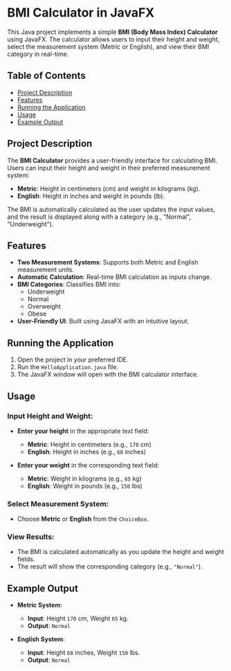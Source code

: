 # BMI Calculator in JavaFX

This Java project implements a simple **BMI (Body Mass Index) Calculator** using JavaFX. The calculator allows users to input their height and weight, select the measurement system (Metric or English), and view their BMI category in real-time.

## Table of Contents
- [Project Description](#project-description)
- [Features](#features)
- [Running the Application](#running-the-application)
- [Usage](#usage)
- [Example Output](#example-output)

## Project Description

The **BMI Calculator** provides a user-friendly interface for calculating BMI. Users can input their height and weight in their preferred measurement system:
- **Metric**: Height in centimeters (cm) and weight in kilograms (kg).
- **English**: Height in inches and weight in pounds (lb).

The BMI is automatically calculated as the user updates the input values, and the result is displayed along with a category (e.g., "Normal", "Underweight").

## Features

- **Two Measurement Systems**: Supports both Metric and English measurement units.
- **Automatic Calculation**: Real-time BMI calculation as inputs change.
- **BMI Categories**: Classifies BMI into:
  - Underweight
  - Normal
  - Overweight
  - Obese
- **User-Friendly UI**: Built using JavaFX with an intuitive layout.


## Running the Application

1. Open the project in your preferred IDE.
2. Run the `HelloApplication.java` file.
3. The JavaFX window will open with the BMI calculator interface.

## Usage

### Input Height and Weight:
- **Enter your height** in the appropriate text field:
  - **Metric**: Height in centimeters (e.g., `170` cm)
  - **English**: Height in inches (e.g., `68` inches)

- **Enter your weight** in the corresponding text field:
  - **Metric**: Weight in kilograms (e.g., `65` kg)
  - **English**: Weight in pounds (e.g., `150` lbs)

### Select Measurement System:
- Choose **Metric** or **English** from the `ChoiceBox`.

### View Results:
- The BMI is calculated automatically as you update the height and weight fields.
- The result will show the corresponding category (e.g., `"Normal"`).

## Example Output

- **Metric System**:
  - **Input**: Height `170` cm, Weight `65` kg.
  - **Output**: `Normal`

- **English System**:
  - **Input**: Height `68` inches, Weight `150` lbs.
  - **Output**: `Normal`
